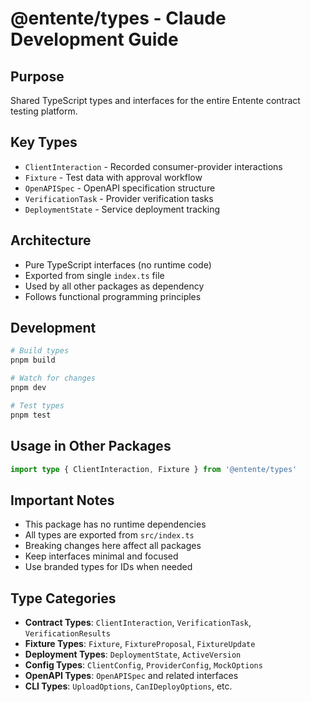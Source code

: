 # @entente/types - Claude Development Guide

## Purpose
Shared TypeScript types and interfaces for the entire Entente contract testing platform.

## Key Types
- `ClientInteraction` - Recorded consumer-provider interactions
- `Fixture` - Test data with approval workflow
- `OpenAPISpec` - OpenAPI specification structure
- `VerificationTask` - Provider verification tasks
- `DeploymentState` - Service deployment tracking

## Architecture
- Pure TypeScript interfaces (no runtime code)
- Exported from single `index.ts` file
- Used by all other packages as dependency
- Follows functional programming principles

## Development
```bash
# Build types
pnpm build

# Watch for changes
pnpm dev

# Test types
pnpm test
```

## Usage in Other Packages
```typescript
import type { ClientInteraction, Fixture } from '@entente/types'
```

## Important Notes
- This package has no runtime dependencies
- All types are exported from `src/index.ts`
- Breaking changes here affect all packages
- Keep interfaces minimal and focused
- Use branded types for IDs when needed

## Type Categories
- **Contract Types**: `ClientInteraction`, `VerificationTask`, `VerificationResults`
- **Fixture Types**: `Fixture`, `FixtureProposal`, `FixtureUpdate`
- **Deployment Types**: `DeploymentState`, `ActiveVersion`
- **Config Types**: `ClientConfig`, `ProviderConfig`, `MockOptions`
- **OpenAPI Types**: `OpenAPISpec` and related interfaces
- **CLI Types**: `UploadOptions`, `CanIDeployOptions`, etc.